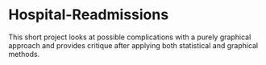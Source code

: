 # Hospital-Readmissions
This short project looks at possible complications with a purely graphical approach and provides critique after applying both statistical and graphical methods.
